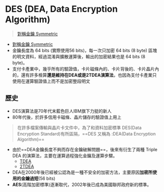 # DES (DEA, Data Encryption Algorithm)
> [對稱金鑰 Symmetric](對稱金鑰%20Symmetric.md)

- [對稱金鑰 Symmetric](對稱金鑰%20Symmetric.md)
- 金鑰長度為 64 bits (實際使用56 bits)，每一次只加密 64 bits (8 byte) 區塊的明文資料，經過混淆與擴散運算後，輸出的加密結果也是 64 bits (8 byte)。
- 支付卡產業中，幾乎所有的驗證值，卡片磁條內的、卡片背後的、卡片晶片內的，還有許多檢算**還是維持在DEA或是2TDEA演算法**，也因為支付卡產業只使用在運算驗證值上而不是加密整段明文

## 歷史
- DES演算法是70年代末藍色巨人IBM旗下力挺的新人
- 80年代後，於許多信用卡磁條、晶片儲存的驗證值上用上

>在許多檔案傳輸與晶片卡文件中，為了和資料加密標準 DES(Data Encryption Standard)有所區隔，==DES 又稱為 :DEA(Data Encryption Algorithm)==

- 由於==DEA金鑰長度不夠而存在金鑰破解問題==，後來有衍生了兩種 Triple DEA 的演算法，主要在運算過程強化金鑰及運算步驟。
	- [TDEA](TDEA.md)
	- [2TDEA](2TDEA.md)
- DEA在2000年後已經被公認為是一種不安全的加密方法，主要原因**加密所使用的金鑰過短**(56 bits)
- **AES**(高階加密標準)逐漸取代，2002年後已成為美國聯邦政府新的標準。